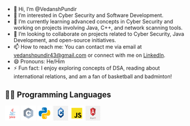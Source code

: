 - 👋 Hi, I’m @VedanshPundir
- 👀 I’m interested in Cyber Security and Software Development.
- 🌱 I’m currently learning advanced concepts in Cyber Security and working on projects involving Java, C++, and network scanning tools.
- 💞️ I’m looking to collaborate on projects related to Cyber Security, Java Development, and open-source initiatives.
- 📫 How to reach me: You can contact me via email at vedanshpundir43@gmail.com or connect with me on [LinkedIn](https://www.linkedin.com/in/vedansh-pundir-03129524a/).
- 😄 Pronouns: He/Him
- ⚡ Fun fact: I enjoy exploring concepts of DSA, reading about international relations, and am a fan of basketball and badminton!

## 🧑‍💻 Programming Languages

<p align="left">
  <img src="images/java.svg" alt="Java" width="40" height="40"/>
<img src="images/c.svg" alt="C" width="40" height="40"/>
<img src="images/python.svg" alt="Java" width="40" height="40"/>
<img src="images/png-clipart-the-c-programming-language-programmer-computer-programming-programming-blue-logo.png" alt="C++" width="40" height="40"/>
<img src="images/javascript.svg" alt="Java" width="40" height="40"/>
<img src="images/png-transparent-angular-js-full-logo-tech-companies.png" alt="Java" width="40" height="40"/>


</p>





<!---
VedanshPundir/VedanshPundir is a ✨ special ✨ repository because its `README.md` (this file) appears on your GitHub profile.
You can click the Preview link to take a look at your changes.
--->
